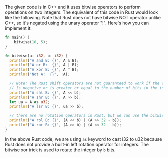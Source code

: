 The given code is in C++ and it uses bitwise operators to perform operations on two integers. The equivalent of this code in Rust would look like the following. Note that Rust does not have bitwise NOT operator unlike C++, so it's negated using the unary operator "!". Here's how you can implement it:

```rust
fn main() {
    bitwise(10, 5);
}

fn bitwise(a: i32, b: i32) {
  println!("A and B: {}", A & B);
  println!("A or B:  {}", A | B);
  println!("A xor B: {}", A ^ B);
  println!("Not A:  {}", !A);

  // Note: The Rust shift operators are not guaranteed to work if the shift count (that is, b)
  // Is negative or is greater or equal to the number of bits in the integer being shifted.
  println!("A shl B: {}", A << b);
  println!("A shr B: {}", A >> b);
  let ua = A as u32;
  println!("A lsr B: {}", ua >> b);

  // there are no rotation operators in Rust, but we can use the bitwise xor trick to rotate.
  println!("A rol B: {}", (A << b) | (A >> 32 - b));
  println!("A ror B: {}", (A >> b) | (A << 32 - b));
}

```
In the above Rust code, we are using `as` keyword to cast i32 to u32 because Rust does not provide a built-in left rotation operator for integers. The bitwise xor trick is used to rotate the integer by `b` bits.
